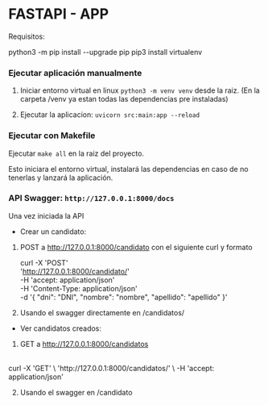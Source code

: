 # FASTAPI - APP

Requisitos:

python3 -m pip install --upgrade pip
pip3 install virtualenv


### Ejecutar aplicación manualmente

1. Iniciar entorno virtual en linux `python3 -m venv venv` desde la raiz. 
   (En la carpeta /venv ya estan todas las dependencias pre instaladas)

2. Ejecutar la aplicacion: `uvicorn src:main:app --reload`

### Ejecutar con Makefile

Ejecutar `make all` en la raiz del proyecto.

Esto iniciara el entorno virtual, instalará las dependencias en caso de no tenerlas y lanzará la aplicación.



### API Swagger: `http://127.0.0.1:8000/docs`

Una vez iniciada la API

- Crear un candidato:

 1. POST a http://127.0.0.1:8000/candidato con el siguiente curl y formato
   
    curl -X 'POST' \
    'http://127.0.0.1:8000/candidato/' \
    -H 'accept: application/json' \
    -H 'Content-Type: application/json' \
    -d '{
    "dni": "DNI",
    "nombre": "nombre",
    "apellido": "apellido"
    }'

 2. Usando el swagger directamente en /candidatos/


- Ver candidatos creados:

 1. GET a http://127.0.0.1:8000/candidatos
   <br>
    curl -X 'GET' \
    'http://127.0.0.1:8000/candidatos/' \
    -H 'accept: application/json'

 2. Usando el swagger en /candidato

